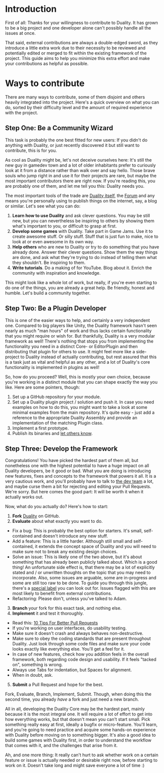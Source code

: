 # Introduction

First of all: Thanks for your willingness to contribute to Duality. It has grown to be a big project and one developer alone can't possibly handle all the issues at once. 

That said, external contributions are always a double-edged sword, as they introduce a little extra work due to their necessity to be reviewed and potentially edited or merged to fit within the existing framework of the project. This guide aims to help you minimize this extra effort and make your contributions as helpful as possible.

# Ways to contribute

There are many ways to contribute, some of them disjoint and others heavily integrated into the project. Here's a quick overview on what you can do, sorted by their difficulty level and the amount of required experience with the project.

## Step One: Be a Community Wizard

This task is probably the one best fitted for new users: If you didn't do anything with Duality, or just recently discovered it but still want to contribute, this is for you.

As cool as Duality might be, let's not deceive ourselves here: It's still the new guy in gamedev town and a lot of older inhabitants prefer to curiously look at it from a distance rather than walk over and say hello. Those brave souls who jump right in and use it for their projects are rare, but maybe the most important contributors there are right now. If you're reading this, you are probably one of them, and let me tell you this: Duality needs you.

The most important tools of the trade are [Duality itself](http://duality.adamslair.net), the [Forum](http://forum.adamslair.net) and any means you're personally using to publish things on the internet, say, a blog or similar. Let's see what you can do:

1. **Learn how to use Duality** and ask clever questions. You may be still new, but you can nevertheless be inspiring to others by showing them what's important to you, or difficult to grasp at first.
2. **Develop some games** with Duality. Take part in Game Jams. Use it to create awesome stuff. Or silly stuff. Stuff that is just fun to make, nice to look at or even awesome in its own way.
3. **Help others** who are new to Duality or try to do something that you have already done. Answer their clever questions. Show them the way things are done, and ask what they're trying to do instead of telling them what they shouldn't. Be inspiring to them.
4. **Write tutorials**. Do a making of for YouTube. Blog about it. Enrich the community with inspiration and knowledge.

This might look like a whole lot of work, but really, if you're even starting to do one of the things, you are already a great help. Be friendly, honest and humble. Let's build a community together.

## Step Two: Be a Plugin Developer

This is one of the easier ways to help, and certainly a very independent one. Compared to big players like Unity, the Duality framework hasn't seen nearly as much "man hours" of work and thus lacks certain functionality that you might require or wish for. But thankfully, Duality is a very modular framework as well! There's nothing that stops you from implementing the functionality you need in a distinct Core- or EditorPlugin and then distributing that plugin for others to use. It might feel more like a side-project to Duality instead of actually contributing, but rest assured that this is a task just as vital and helpful as any other, and a lot of Duality's core functionality is implemented in plugins as well! 

So, how do you proceed? Well, this is mostly your own choice, because you're working in a distinct module that you can shape exactly the way you like. Here are some pointers, though:

1. Set up a GitHub repository for your module.
2. Set up a Duality plugin project / solution and push it. In case you need examples on how to do this, you might want to take a look at some minimal examples from the main repository. It's quite easy - just add a reference to the appropriate Duality Assembly and provide an implementation of the matching Plugin class.
3. Implement a first prototype.
4. Publish its binaries and [let others know](http://forum.adamslair.net).

## Step Three: Develop the Framework

Congratulations! You have picked the hardest part of them all, but nonetheless one with the highest potential to have a huge impact on all Duality developers, be it good or bad. What you are doing is introducing new features, fixes and concepts to the framework that powers it all. It is a very cautious work, and you'll probably have to talk to [the dev team](https://github.com/orgs/AdamsLair/people) a lot, and maybe curse them a bit for rejecting and editing your Pull Requests. We're sorry. But here comes the good part: It will be worth it when it actually works out.

Now, what do you actually do? Here's how to start:

1. **Fork** [Duality](https://github.com/AdamsLair/duality) on GitHub.
2. **Evaluate** about what exactly you want to do.
  * Fix a bug: This is probably the best option for starters. It's small, self-contained and doesn't introduce any new stuff.
  * Add a feature: This is a little harder. Although still small and self-contained, it extends the concept space of Duality and you will need to make sure not to break any existing design choices.
  * Solve an issue: This is likely one of the two above, but it's about something that has already been publicly talked about. Which is a good thing! An unfortunate side effect is, that there may be a lot of explicitly stated and / or unwritten thoughts on the topic that you may need to incorporate. Also, some issues are arguable, some are in-progress and some are still too raw to be done. To guide you through this jungle, there's a [special label](https://github.com/AdamsLair/duality/labels/Up%20For%20Grabs) you can look out for. Issues flagged with this are most likely to benefit from external contributions.
  * Refactoring: Please don't, unless you've talked to Adam.
3. **Branch** your fork for this exact task, and nothing else.
4. **Implement** it and test it thoroughly.
  * Read this: [10 Tips For Better Pull Requests](http://blog.ploeh.dk/2015/01/15/10-tips-for-better-pull-requests/)
  * If you're working on user interfaces, do usability testing.
  * Make sure it doesn't crash and always behaves non-destructive.
  * Make sure to obey the coding standards that are present throughout Duality. Just look through some code files and make sure your code looks exactly like everything else. You'll get a feel for it.
  * In case of new features, check how you addition feels in the overall framework, both regarding code design and usability. If it feels "tacked on", something is wrong.
  * Always use Tabs for indentation, but Spaces for alignment.
  * When in doubt, ask.
5. **Submit** a Pull Request and hope for the best.

Fork, Evaluate, Branch, Implement, Submit. Though, when doing this the second time, you already _have_ a fork and just need a new branch. 

All in all, developing the Duality Core may be the hardest part, mainly because it is the most integral one. It will require a lot of effort to get into how everything works, but that doesn't mean you can't start small. Pick something really easy at first, ideally a bugfix or micro-feature. You'll learn, and you're going to need practice and acquire some hands-on experience with Duality before moving on to something bigger. It's also a good idea to build some games with Duality first, in order to understand the workflow that comes with it, and the challenges that arise from it. 

Ah, and one more thing: It really can't hurt to ask whether work on a certain feature or issue is actually needed or desirable right now, before starting to work on it. Doesn't take long and might save everyone a lot of time :)
